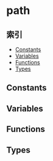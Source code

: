 
# path

## 索引

- [Constants](#constants)
- [Variables](#variables)
- [Functions](#functions)
- [Types](#types)

## Constants

## Variables

## Functions

## Types
